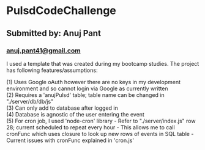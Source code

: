# PulsdCodeChallenge
## Submitted by: Anuj Pant
### anuj.pant41@gmail.com

I used a template that was created during my bootcamp studies. The project has following features/assumptions:

(1) Uses Google oAuth however there are no keys in my development environment and so cannot login via Google as currently written
<br />
(2) Requires a 'anujPulsd' table; table name can be changed in "./server/db/db/js"
<br />
(3) Can only add to database after logged in
<br />
(4) Database is agnostic of the user entering the event
<br />
(5) For cron job, I used 'node-cron' library
    - Refer to "./server/index.js" row 28; current scheduled to repeat every hour
    - This allows me to call cronFunc which uses closure to look up new rows of events in SQL table
        - Current issues with cronFunc explained in 'cron.js'